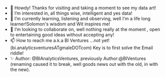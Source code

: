 - 👋 Howdy! Thanks for visiting and taking a moment to see my data art!
- 👀 I’m interested in, all things wise, intelligent and yes data! 
- 🌱 I’m currently learning, listening and observing, well I'm a life long learner!Solomon's wisdom and Wit inspires me!
- 💞️ I’m looking to collaborate on,  well nothing really at the moment , open to entertaining good ideas without accepting any!
- 📫 How to reach me a.k.a BI Ventures ...not yet!  (bi.analyticsventuresATgmaleDOTcom) Key is to first solve the Email riddle!
- ✨ Author: @BIAnalyticsVentures, previously Author:@BIVentures (renaming caused it to break, well goods news out with the old, in with the new).
<!---
BIAnalyticsVentures/BIAnalyticsVentures is a ✨ special ✨ repository because its `README.md` (this file) appears on your GitHub profile.
You can click the Preview link to take a look at your changes.
--->


